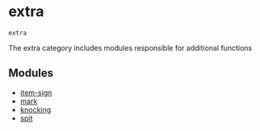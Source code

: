 # extra
`extra`

The extra category includes modules responsible for additional functions

## Modules
- [item-sign](./item-sign/)
- [mark](./mark/)
- [knocking](./knocking/)
- [spit](./spit/)
